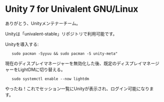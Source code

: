 # Unity 7 for Univalent GNU/Linux

ありがとう、Unityメンテナーチーム。

Unityは「univalent-stable」リポジトリで利用可能です。

Unityを導入する:

```
   sudo pacman -Syyuu && sudo pacman -S unity-meta"
```

現在のディスプレイマネージャーを無効化した後、既定のディスプレイマネージャーをLightDMに切り替える。

```
   sudo systemctl enable --now lightdm
```

やったね！これでセッション一覧にUnityが表示され、ログイン可能になります。

